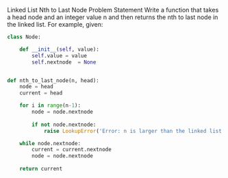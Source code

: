 Linked List Nth to Last Node
Problem Statement
Write a function that takes a head node and an integer value n and then returns the nth to last node in the linked list. For example, given:


```python
class Node:

    def __init__(self, value):
        self.value = value
        self.nextnode  = None


def nth_to_last_node(n, head):
    node = head
    current = head

    for i in range(n-1):
        node = node.nextnode
        
        if not node.nextnode:
            raise LookupError('Error: n is larger than the linked list')

    while node.nextnode:
        current = current.nextnode
        node = node.nextnode
        
    return current
```